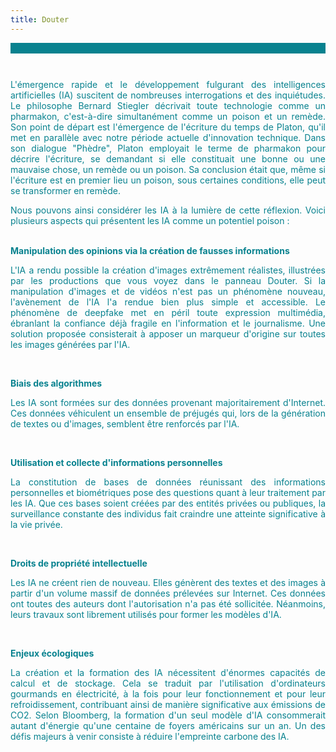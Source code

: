```yaml
---
title: Douter
---
```

<div style="background-color:#08828f;margin-bottom:10px"><br></div>
<br>
<font color="#08828f"><p  style="text-align: justify">L'émergence rapide et le développement fulgurant des intelligences artificielles (IA) suscitent de nombreuses interrogations et des inquiétudes. Le philosophe Bernard Stiegler décrivait toute technologie comme un pharmakon, c'est-à-dire simultanément comme un poison et un remède. Son point de départ est l'émergence de l'écriture du temps de Platon, qu'il met en parallèle avec notre période actuelle d'innovation technique. Dans son dialogue "Phèdre", Platon employait le terme de pharmakon pour décrire l'écriture, se demandant si elle constituait une bonne ou une mauvaise chose, un remède ou un poison. Sa conclusion était que, même si l'écriture est en premier lieu un poison, sous certaines conditions, elle peut se transformer en remède.</p>

<p  style="text-align: justify">Nous pouvons ainsi considérer les IA à la lumière de cette réflexion. Voici plusieurs aspects qui présentent les IA comme un potentiel poison :</p>
<br>
<b>Manipulation des opinions via la création de fausses informations </b>
<br>
<p  style="text-align: justify">L'IA a rendu possible la création d'images extrêmement réalistes, illustrées par les productions que vous voyez dans le panneau Douter. Si la manipulation d'images et de vidéos n'est pas un phénomène nouveau, l'avènement de l'IA l'a rendue bien plus simple et accessible. Le phénomène de deepfake met en péril toute expression multimédia, ébranlant la confiance déjà fragile en l'information et le journalisme. Une solution proposée consisterait à apposer un marqueur d'origine sur toutes les images générées par l'IA.</p><br>


<b>Biais des algorithmes</b>
<br>
<p  style="text-align: justify">Les IA sont formées sur des données provenant majoritairement d'Internet. Ces données véhiculent un ensemble de préjugés qui, lors de la génération de textes ou d'images, semblent être renforcés par l'IA.</p><br>


<b>Utilisation et collecte d'informations personnelles</b>
<br>
<p  style="text-align: justify">La constitution de bases de données réunissant des informations personnelles et biométriques pose des questions quant à leur traitement par les IA. Que ces bases soient créées par des entités privées ou publiques, la surveillance constante des individus fait craindre une atteinte significative à la vie privée.</p><br>

<b>Droits de propriété intellectuelle</b>
<br>
<p style="text-align: justify">Les IA ne créent rien de nouveau. Elles génèrent des textes et des images à partir d'un volume massif de données prélevées sur Internet. Ces données ont toutes des auteurs dont l'autorisation n'a pas été sollicitée. Néanmoins, leurs travaux sont librement utilisés pour former les modèles d'IA.</p><br>

<b>Enjeux écologiques</b>
<br>
<p  style="text-align: justify">La création et la formation des IA nécessitent d'énormes capacités de calcul et de stockage. Cela se traduit par l'utilisation d'ordinateurs gourmands en électricité, à la fois pour leur fonctionnement et pour leur refroidissement, contribuant ainsi de manière significative aux émissions de CO2. Selon Bloomberg, la formation d'un seul modèle d'IA consommerait autant d'énergie qu'une centaine de foyers américains sur un an. Un des défis majeurs à venir consiste à réduire l'empreinte carbone des IA.</p></font>